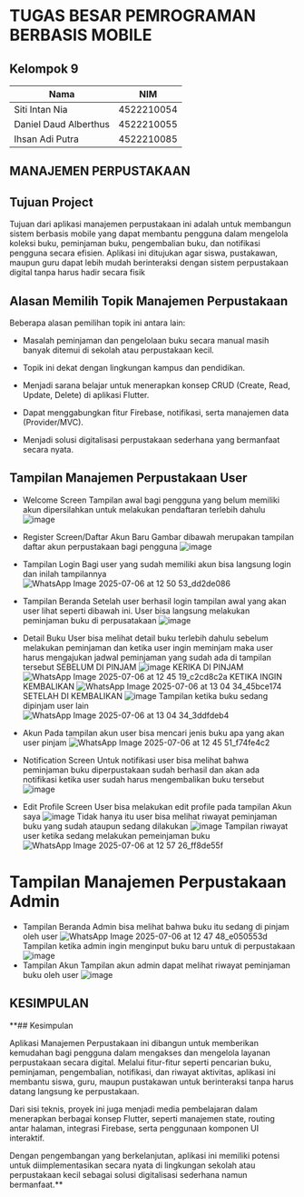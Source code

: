# TUGAS BESAR PEMROGRAMAN BERBASIS MOBILE

## Kelompok 9

| Nama                  | NIM        |
|-----------------------|------------|
| Siti Intan Nia        | 4522210054 |
| Daniel Daud Alberthus | 4522210055 |
| Ihsan Adi Putra       | 4522210085 |

## MANAJEMEN PERPUSTAKAAN
## Tujuan Project
Tujuan dari aplikasi manajemen perpustakaan ini adalah untuk membangun sistem berbasis mobile yang dapat membantu pengguna dalam mengelola koleksi buku, peminjaman buku, pengembalian buku, dan notifikasi pengguna secara efisien. Aplikasi ini ditujukan agar siswa, pustakawan, maupun guru dapat lebih mudah berinteraksi dengan sistem perpustakaan digital tanpa harus hadir secara fisik

## Alasan Memilih Topik Manajemen Perpustakaan
Beberapa alasan pemilihan topik ini antara lain:
- Masalah peminjaman dan pengelolaan buku secara manual masih banyak ditemui di sekolah atau perpustakaan kecil.

- Topik ini dekat dengan lingkungan kampus dan pendidikan.

- Menjadi sarana belajar untuk menerapkan konsep CRUD (Create, Read, Update, Delete) di aplikasi Flutter.

- Dapat menggabungkan fitur Firebase, notifikasi, serta manajemen data (Provider/MVC).

- Menjadi solusi digitalisasi perpustakaan sederhana yang bermanfaat secara nyata.


## Tampilan Manajemen Perpustakaan User
* Welcome Screen
Tampilan awal bagi pengguna yang belum memiliki akun dipersilahkan untuk melakukan pendaftaran terlebih dahulu
![image](https://github.com/user-attachments/assets/e7e81600-9681-4ce1-83ea-57bc4267b440) 

* Register Screen/Daftar Akun Baru
Gambar dibawah merupakan tampilan daftar akun perpustakaan bagi pengguna
![image](https://github.com/user-attachments/assets/ddd0ed7a-550b-4d33-b04c-e336c5598a91)

* Tampilan Login
Bagi user yang sudah memiliki akun bisa langsung login dan inilah tampilannya
![WhatsApp Image 2025-07-06 at 12 50 53_dd2de086](https://github.com/user-attachments/assets/bde93e95-e912-418c-87cb-9ede0103cf7a)

* Tampilan Beranda
Setelah user berhasil login tampilan awal yang akan user lihat seperti dibawah ini.
User bisa langsung melakukan peminjaman buku di perpusatakaan
![image](https://github.com/user-attachments/assets/52929787-faf8-4177-b87e-b698571ae526)

* Detail Buku
User bisa melihat detail buku terlebih dahulu sebelum melakukan peminjaman dan ketika user ingin meminjam maka user harus mengajukan jadwal peminjaman yang sudah ada di tampilan tersebut
SEBELUM DI PINJAM
![image](https://github.com/user-attachments/assets/3131a286-7f66-4fd9-94e4-23af0ff5972a)
KERIKA DI PINJAM
![WhatsApp Image 2025-07-06 at 12 45 19_c2cd8c2a](https://github.com/user-attachments/assets/dec4d81d-8225-4062-aa3c-514452f7cdbc)
KETIKA INGIN KEMBALIKAN
![WhatsApp Image 2025-07-06 at 13 04 34_45bce174](https://github.com/user-attachments/assets/3ce96d9e-fe1a-4f4d-8abb-23187fbbf71d)
SETELAH DI KEMBALIKAN
![image](https://github.com/user-attachments/assets/27f03340-b608-4158-b1de-3c5f6f95d7eb)
Tampilan ketika buku sedang dipinjam user lain
![WhatsApp Image 2025-07-06 at 13 04 34_3ddfdeb4](https://github.com/user-attachments/assets/729eb139-69a4-4072-a84d-526d95b696cb)

* Akun
  Pada tampilan akun user bisa mencari jenis buku apa yang akan user pinjam
  ![WhatsApp Image 2025-07-06 at 12 45 51_f74fe4c2](https://github.com/user-attachments/assets/9b6b1334-1cd3-455b-a1b2-e26faab591ae)

* Notification Screen
  Untuk notifikasi user bisa melihat bahwa peminjaman buku diperpustakaan sudah berhasil dan akan ada notifikasi ketika user sudah harus mengembalikan buku tersebut
  ![image](https://github.com/user-attachments/assets/db93fec8-1601-43be-bcd3-5907c46b7484)

* Edit Profile Screen
  User bisa melakukan edit profile pada tampilan Akun saya
  ![image](https://github.com/user-attachments/assets/76f976e5-f72a-48ae-b51f-d508ec0e72b5)
  Tidak hanya itu user bisa melihat riwayat peminjaman buku yang sudah ataupun sedang dilakukan
![image](https://github.com/user-attachments/assets/8890c6de-7b1b-4634-82ca-e8363eee2b99)
  Tampilan riwayat user ketika sedang melakukan pemeinjaman buku
  ![WhatsApp Image 2025-07-06 at 12 57 26_ff8de55f](https://github.com/user-attachments/assets/fac6e124-7328-4eb3-9e90-ba736c69ef3f)

# Tampilan Manajemen Perpustakaan Admin
* Tampilan Beranda
  Admin bisa melihat bahwa buku itu sedang di pinjam oleh user
  ![WhatsApp Image 2025-07-06 at 12 47 48_e050553d](https://github.com/user-attachments/assets/b6956485-632d-4691-b9a8-4a8b18632155)
  Tampilan ketika admin ingin menginput buku baru untuk di perpustakaan
  ![image](https://github.com/user-attachments/assets/2e9f9a5b-0cde-40b7-b502-f36b6ee454fa)
* Tampilan Akun
  Tampilan akun admin dapat melihat riwayat peminjaman buku oleh user
  ![image](https://github.com/user-attachments/assets/12388c1a-937f-4f2f-90ce-cad2a88fdc91)

## KESIMPULAN
**## Kesimpulan

Aplikasi Manajemen Perpustakaan ini dibangun untuk memberikan kemudahan bagi pengguna dalam mengakses dan mengelola layanan perpustakaan secara digital. Melalui fitur-fitur seperti pencarian buku, peminjaman, pengembalian, notifikasi, dan riwayat aktivitas, aplikasi ini membantu siswa, guru, maupun pustakawan untuk berinteraksi tanpa harus datang langsung ke perpustakaan.

Dari sisi teknis, proyek ini juga menjadi media pembelajaran dalam menerapkan berbagai konsep Flutter, seperti manajemen state, routing antar halaman, integrasi Firebase, serta penggunaan komponen UI interaktif.

Dengan pengembangan yang berkelanjutan, aplikasi ini memiliki potensi untuk diimplementasikan secara nyata di lingkungan sekolah atau perpustakaan kecil sebagai solusi digitalisasi sederhana namun bermanfaat.**
